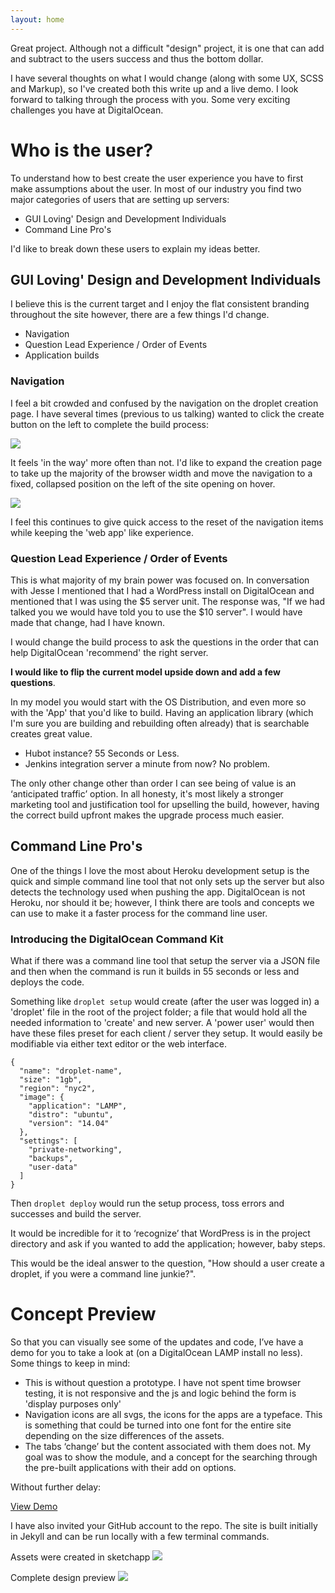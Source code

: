 ```yaml
---
layout: home
---
```


Great project. Although not a difficult "design" project, it is one that can add and subtract to the users success and thus the bottom dollar.

I have several thoughts on what I would change (along with some UX, SCSS and Markup), so I've created both this write up and a live demo. I look forward to talking through the process with you. Some very exciting challenges you have at DigitalOcean.


# Who is the user?

To understand how to best create the user experience you have to first make assumptions about the user. In most of our industry you find two major categories of users that are setting up servers:

- GUI Loving' Design and Development Individuals
- Command Line Pro's

I'd like to break down these users to explain my ideas better.

## GUI Loving' Design and Development Individuals

I believe this is the current target and I enjoy the flat consistent branding throughout the site however, there are a few things I'd change. 

- Navigation
- Question Lead Experience / Order of Events
- Application builds

### Navigation

I feel a bit crowded and confused by the navigation on the droplet creation page. I have several times (previous to us talking) wanted to click the create button on the left to complete the build process:

![](/assets/images/writeup/demo-0.png)

It feels 'in the way' more often than not. I'd like to expand the creation page to take up the majority of the browser width and move the navigation to a fixed, collapsed position on the left of the site opening on hover. 

![](/assets/images/writeup/demo-2.gif)

I feel this continues to give quick access to the reset of the navigation items while keeping the 'web app' like experience. 

### Question Lead Experience / Order of Events

This is what majority of my brain power was focused on. In conversation with Jesse I mentioned that I had a WordPress install on DigitalOcean and mentioned that I was using the $5 server unit. The response was, "If we had talked you we would have told you to use the $10 server". I would have made that change, had I have known.

I would change the build process to ask the questions in the order that can help DigitalOcean 'recommend' the right server. 

**I would like to flip the current model upside down and add a few questions**. 

In my model you would start with the OS Distribution, and even more so with the 'App' that you'd like to build. Having an application library (which I'm sure you are building and rebuilding often already) that is searchable creates great value.

- Hubot instance? 55 Seconds or Less.
- Jenkins integration server a minute from now? No problem. 

The only other change other than order I can see being of value is an ‘anticipated traffic’ option. In all honesty, it's most likely a stronger marketing tool and justification tool for upselling the build, however, having the correct build upfront makes the upgrade process much easier.

## Command Line Pro's

One of the things I love the most about Heroku development setup is the quick and simple command line tool that not only sets up the server but also detects the technology used when pushing the app. DigitalOcean is not Heroku, nor should it be; however, I think there are tools and concepts we can use to make it a faster process for the command line user.

### Introducing the DigitalOcean Command Kit

What if there was a command line tool that setup the server via a JSON file and then when the command is run it builds in 55 seconds or less and deploys the code.

Something like `droplet setup` would create (after the user was logged in) a 'droplet' file in the root of the project folder; a file that would hold all the needed information to 'create' and new server. A 'power user' would then have these files preset for each client / server they setup. It would easily be modifiable via either text editor or the web interface. 

<pre><code>{
  "name": "droplet-name",
  "size": "1gb",
  "region": "nyc2",
  "image": {
    "application": "LAMP",
    "distro": "ubuntu",
    "version": "14.04"
  },
  "settings": [
    "private-networking",
    "backups",
    "user-data"
  ]
}
</code></pre>

Then `droplet deploy` would run the setup process, toss errors and successes and build the server.

It would be incredible for it to ‘recognize’ that WordPress is in the project directory and ask if you wanted to add the application; however, baby steps.

This would be the ideal answer to the question, "How should a user create a droplet, if you were a command line junkie?".


# Concept Preview

So that you can visually see some of the updates and code, I’ve have a demo for you to take a look at (on a DigitalOcean LAMP install no less). Some things to keep in mind:

- This is without question a prototype. I have not spent time browser testing, it is not responsive and the js and logic behind the form is 'display purposes only' 
- Navigation icons are all svgs, the icons for the apps are a typeface. This is something that could be turned into one font for the entire site depending on the size differences of the assets.
- The tabs ‘change’ but the content associated with them does not. My goal was to show the module, and a concept for the searching through the pre-built applications with their add on options.

Without further delay:

<a href="/demo.html" class="button">View Demo</a>

I have also invited your GitHub account to the repo. The site is built initially in Jekyll and can be run locally with a few terminal commands.

Assets were created in sketchapp
![](/assets/images/writeup/demo-3.png)

Complete design preview
![](/assets/images/writeup/Desktop_HD.png)
